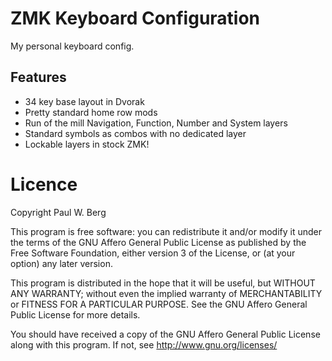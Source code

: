 # ZMK Keyboard Configuration
My personal keyboard config.

## Features
- 34 key base layout in Dvorak
- Pretty standard home row mods
- Run of the mill Navigation, Function, Number and System layers
- Standard symbols as combos with no dedicated layer
- Lockable layers in stock ZMK!

# Licence
Copyright Paul W. Berg

This program is free software: you can redistribute it and/or modify
it under the terms of the GNU Affero General Public License as published by
the Free Software Foundation, either version 3 of the License, or
(at your option) any later version.

This program is distributed in the hope that it will be useful,
but WITHOUT ANY WARRANTY; without even the implied warranty of
MERCHANTABILITY or FITNESS FOR A PARTICULAR PURPOSE.  See the
GNU Affero General Public License for more details.

You should have received a copy of the GNU Affero General Public License
along with this program.  If not, see <http://www.gnu.org/licenses/>